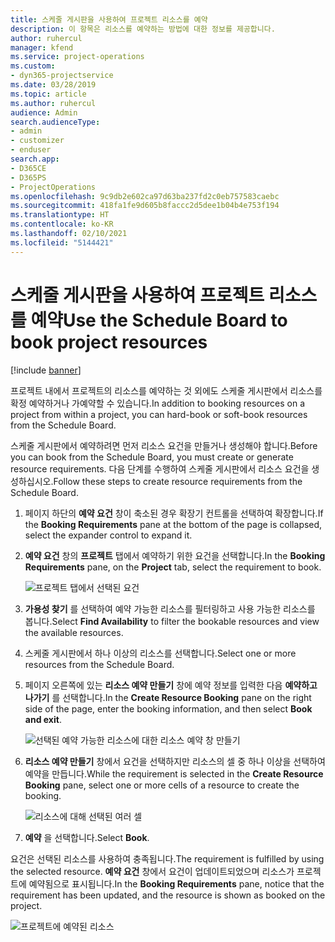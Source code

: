 ```yaml
---
title: 스케줄 게시판을 사용하여 프로젝트 리소스를 예약
description: 이 항목은 리소스를 예약하는 방법에 대한 정보를 제공합니다.
author: ruhercul
manager: kfend
ms.service: project-operations
ms.custom:
- dyn365-projectservice
ms.date: 03/28/2019
ms.topic: article
ms.author: ruhercul
audience: Admin
search.audienceType:
- admin
- customizer
- enduser
search.app:
- D365CE
- D365PS
- ProjectOperations
ms.openlocfilehash: 9c9db2e602ca97d63ba237fd2c0eb757583caebc
ms.sourcegitcommit: 418fa1fe9d605b8faccc2d5dee1b04b4e753f194
ms.translationtype: HT
ms.contentlocale: ko-KR
ms.lasthandoff: 02/10/2021
ms.locfileid: "5144421"
---
```

# <a name="use-the-schedule-board-to-book-project-resources"></a><span data-ttu-id="4e6cd-103">스케줄 게시판을 사용하여 프로젝트 리소스를 예약</span><span class="sxs-lookup"><span data-stu-id="4e6cd-103">Use the Schedule Board to book project resources</span></span>

[!include [banner](../includes/psa-now-project-operations.md)]

<span data-ttu-id="4e6cd-104">프로젝트 내에서 프로젝트의 리소스를 예약하는 것 외에도 스케줄 게시판에서 리소스를 확정 예약하거나 가예약할 수 있습니다.</span><span class="sxs-lookup"><span data-stu-id="4e6cd-104">In addition to booking resources on a project from within a project, you can hard-book or soft-book resources from the Schedule Board.</span></span>

<span data-ttu-id="4e6cd-105">스케줄 게시판에서 예약하려면 먼저 리소스 요건을 만들거나 생성해야 합니다.</span><span class="sxs-lookup"><span data-stu-id="4e6cd-105">Before you can book from the Schedule Board, you must create or generate resource requirements.</span></span> <span data-ttu-id="4e6cd-106">다음 단계를 수행하여 스케줄 게시판에서 리소스 요건을 생성하십시오.</span><span class="sxs-lookup"><span data-stu-id="4e6cd-106">Follow these steps to create resource requirements from the Schedule Board.</span></span>

1. <span data-ttu-id="4e6cd-107">페이지 하단의 **예약 요건** 창이 축소된 경우 확장기 컨트롤을 선택하여 확장합니다.</span><span class="sxs-lookup"><span data-stu-id="4e6cd-107">If the **Booking Requirements** pane at the bottom of the page is collapsed, select the expander control to expand it.</span></span>
2. <span data-ttu-id="4e6cd-108">**예약 요건** 창의 **프로젝트** 탭에서 예약하기 위한 요건을 선택합니다.</span><span class="sxs-lookup"><span data-stu-id="4e6cd-108">In the **Booking Requirements** pane, on the **Project** tab, select the requirement to book.</span></span>

    ![프로젝트 탭에서 선택된 요건](media/Resource-Management-image73.png)

3. <span data-ttu-id="4e6cd-110">**가용성 찾기** 를 선택하여 예약 가능한 리소스를 필터링하고 사용 가능한 리소스를 봅니다.</span><span class="sxs-lookup"><span data-stu-id="4e6cd-110">Select **Find Availability** to filter the bookable resources and view the available resources.</span></span> 
4. <span data-ttu-id="4e6cd-111">스케줄 게시판에서 하나 이상의 리소스를 선택합니다.</span><span class="sxs-lookup"><span data-stu-id="4e6cd-111">Select one or more resources from the Schedule Board.</span></span> 
5. <span data-ttu-id="4e6cd-112">페이지 오른쪽에 있는 **리소스 예약 만들기** 창에 예약 정보를 입력한 다음 **예약하고 나가기** 를 선택합니다.</span><span class="sxs-lookup"><span data-stu-id="4e6cd-112">In the **Create Resource Booking** pane on the right side of the page, enter the booking information, and then select **Book and exit**.</span></span>

    ![선택된 예약 가능한 리소스에 대한 리소스 예약 창 만들기](media/Resource-Management-image74.png)

6. <span data-ttu-id="4e6cd-114">**리소스 예약 만들기** 창에서 요건을 선택하지만 리소스의 셀 중 하나 이상을 선택하여 예약을 만듭니다.</span><span class="sxs-lookup"><span data-stu-id="4e6cd-114">While the requirement is selected in the **Create Resource Booking** pane, select one or more cells of a resource to create the booking.</span></span>

    ![리소스에 대해 선택된 여러 셀](media/Resource-Management-image75.png)

7. <span data-ttu-id="4e6cd-116">**예약** 을 선택합니다.</span><span class="sxs-lookup"><span data-stu-id="4e6cd-116">Select **Book**.</span></span>

<span data-ttu-id="4e6cd-117">요건은 선택된 리소스를 사용하여 충족됩니다.</span><span class="sxs-lookup"><span data-stu-id="4e6cd-117">The requirement is fulfilled by using the selected resource.</span></span> <span data-ttu-id="4e6cd-118">**예약 요건** 창에서 요건이 업데이트되었으며 리소스가 프로젝트에 예약됨으로 표시됩니다.</span><span class="sxs-lookup"><span data-stu-id="4e6cd-118">In the **Booking Requirements** pane, notice that the requirement has been updated, and the resource is shown as booked on the project.</span></span>

![프로젝트에 예약된 리소스](media/Resource-Management-image76.png)
